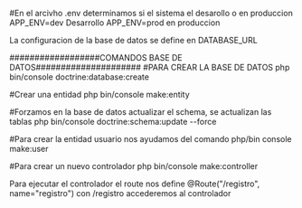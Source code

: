 #En el arcivho .env determinamos si el sistema el desarollo o en produccion
APP_ENV=dev Desarrollo
APP_ENV=prod en produccion


La configuracion de la base de datos se define en DATABASE_URL

##################COMANDOS BASE DE DATOS#####################
#PARA CREAR LA BASE DE DATOS
php bin/console doctrine:database:create

#Crear una entidad
php bin/console make:entity

#Forzamos en la base de datos actualizar el schema, se actualizan las tablas
php bin/console doctrine:schema:update --force


#Para crear la entidad usuario nos ayudamos del comando php/bin console make:user

#Para crear un nuevo controlador
php bin/console make:controller

Para ejecutar el controlador el route nos define
@Route("/registro", name="registro")
con /registro accederemos al controlador


